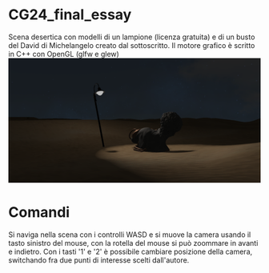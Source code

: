 # CG24_final_essay
Scena desertica con modelli di un lampione (licenza gratuita) e di un busto del David di Michelangelo creato dal sottoscritto. Il motore grafico è scritto in C++ con OpenGL (glfw e glew)
![alt text](https://github.com/DavideFantasia/CG24_final_essay/blob/main/screenshots/Screenshot%202024-08-10%20013057.png?raw=true)
##
# Comandi
Si naviga nella scena con i controlli WASD e si muove la camera usando il tasto sinistro del mouse, con la rotella del mouse si può zoommare in avanti e indietro. Con i tasti '1' e '2' è possibile cambiare posizione della camera, switchando fra due punti di interesse scelti dall'autore.

